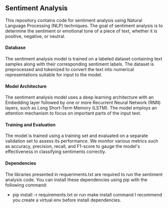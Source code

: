 ## Sentiment Analysis

This repository contains code for sentiment analysis using Natural Language Processing (NLP) techniques. The goal of sentiment analysis is to determine the sentiment or emotional tone of a piece of text, whether it is positive, negative, or neutral.

#### Database

The sentiment analysis model is trained on a labeled dataset containing text samples along with their corresponding sentiment labels. The dataset is preprocessed and tokenized to convert the text into numerical representations suitable for input to the model.

#### Model Architecture

The sentiment analysis model uses a deep learning architecture with an Embedding layer followed by one or more Recurrent Neural Network (RNN) layers, such as Long Short-Term Memory (LSTM). The model employs an attention mechanism to focus on important parts of the input text.

#### Training and Evaluation

The model is trained using a training set and evaluated on a separate validation set to assess its performance. We monitor various metrics such as accuracy, precision, recall, and F1-score to gauge the model's effectiveness in classifying sentiments correctly.

#### Dependencies

The libraries presented in requeriments.txt are required to run the sentiment analysis code. You can install these dependencies using pip with the following command: 
* pip install -r requirements.txt or run make install command
I recommend you create a virtual env before install dependencies.